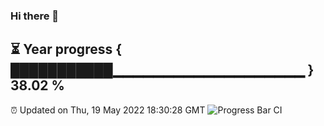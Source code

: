 ### Hi there 👋
⏳ Year progress { ███████████▁▁▁▁▁▁▁▁▁▁▁▁▁▁▁▁▁▁▁ } 38.02 %
---
⏰ Updated on Thu, 19 May 2022 18:30:28 GMT
![Progress Bar CI](https://github.com/liununu/liununu/workflows/Progress%20Bar%20CI/badge.svg)
